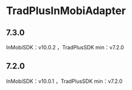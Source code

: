 # TradPlusInMobiAdapter

## 7.3.0

InMobiSDK：v10.0.2 ，TradPlusSDK min：v7.2.0

## 7.2.0

InMobiSDK：v10.0.1 ，TradPlusSDK min：v7.2.0